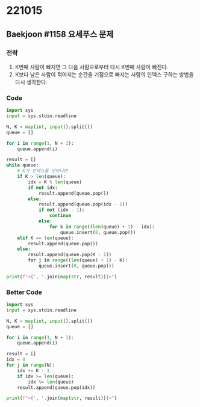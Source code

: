 # 221015

## Baekjoon #1158 요세푸스 문제

### 전략
1. K번째 사람이 빠지면 그 다음 사람으로부터 다시 K번째 사람이 빠진다.
2. K보다 남은 사람이 적어지는 순간을 기점으로 빠지는 사람의 인덱스 구하는 방법을 다시 생각한다.

### Code
```python
import sys
input = sys.stdin.readline

N, K = map(int, input().split())
queue = []

for i in range(1, N + 1):
    queue.append(i)

result = []
while queue:
    # K가 인덱스를 벗어나면
    if K > len(queue):
        idx = K % len(queue)
        if not idx:
            result.append(queue.pop())
        else:
            result.append(queue.pop(idx - 1))
            if not (idx - 1):
                continue
            else:
                for k in range((len(queue) + 1) - idx):
                    queue.insert(0, queue.pop())
    elif K == len(queue):
        result.append(queue.pop())
    else:
        result.append(queue.pop(K - 1))
        for j in range((len(queue) + 1) - K):
            queue.insert(0, queue.pop())

print(f"<{', '.join(map(str, result))}>")
```
### Better Code
```python
import sys
input = sys.stdin.readline

N, K = map(int, input().split())
queue = []

for i in range(1, N + 1):
    queue.append(i)

result = []
idx = 0
for j in range(N):
    idx += K - 1
    if idx >= len(queue):
        idx %= len(queue)
    result.append(queue.pop(idx))

print(f"<{', '.join(map(str, result))}>")
```